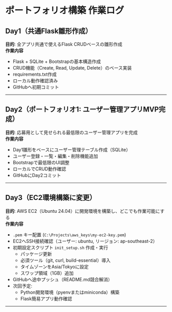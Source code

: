 # ポートフォリオ構築 作業ログ

## Day1（共通Flask雛形作成）
**目的**: 全アプリ共通で使えるFlask CRUDベースの雛形作成  
**作業内容**
- Flask + SQLite + Bootstrapの基本構造作成
- CRUD機能（Create, Read, Update, Delete）のベース実装
- requirements.txt作成
- ローカル動作確認済み
- GitHubへ初期コミット

---

## Day2（ポートフォリオ1: ユーザー管理アプリMVP完成）
**目的**: 応募用として見せられる最低限のユーザー管理アプリを完成  
**作業内容**
- Day1雛形をベースにユーザー管理テーブル作成（SQLite）
- ユーザー登録・一覧・編集・削除機能追加
- Bootstrapで最低限のUI調整
- ローカルでCRUD動作確認
- GitHubにDay2コミット

---

## Day3（EC2環境構築に変更）
**目的**: AWS EC2（Ubuntu 24.04）に開発環境を構築し、どこでも作業可能にする  
**作業内容**
- `.pem` キー配置 (`C:\Projects\aws_keys\my-ec2-key.pem`)
- EC2へSSH接続確認（ユーザー: ubuntu, リージョン: ap-southeast-2）
- 初期設定スクリプト `init_setup.sh` 作成・実行
  - パッケージ更新
  - 必須ツール（git, curl, build-essential）導入
  - タイムゾーンをAsia/Tokyoに設定
  - スワップ領域（1GB）追加
- GitHubへ途中プッシュ（README.md競合解消）
- 次回予定:
  - Python開発環境（pyenvまたはminiconda）構築
  - Flask簡易アプリ動作確認

---
